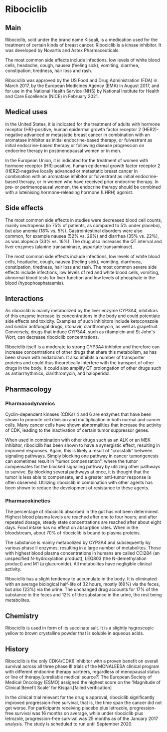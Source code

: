 # Ribociclib


## Main



Ribociclib, sold under the brand name Kisqali, is a medication used for the treatment of certain kinds of breast cancer. Ribociclib is a kinase inhibitor. It was developed by Novartis and Astex Pharmaceuticals.

The most common side effects include infections, low levels of white blood cells, headache, cough, nausea (feeling sick), vomiting, diarrhea, constipation, tiredness, hair loss and rash.

Ribociclib was approved by the US Food and Drug Administration (FDA) in March 2017, by the European Medicines Agency (EMA) in August 2017, and for use in the National Health Service (NHS) by National Institute for Health and Care Excellence (NICE) in February 2021.


## Medical uses

In the United States, it is indicated for the treatment of adults with hormone receptor (HR)-positive, human epidermal growth factor receptor 2 (HER2)-negative advanced or metastatic breast cancer in combination with an aromatase inhibitor as initial endocrine-based therapy; or fulvestrant as initial endocrine-based therapy or following disease progression on endocrine therapy in postmenopausal women or in men.

In the European Union, it is indicated for the treatment of women with hormone receptor (HR)‑positive, human epidermal growth factor receptor 2 (HER2)‑negative locally advanced or metastatic breast cancer in combination with an aromatase inhibitor or fulvestrant as initial endocrine-based therapy, or in women who have received prior endocrine therapy. In pre‑ or perimenopausal women, the endocrine therapy should be combined with a luteinising hormone‑releasing hormone (LHRH) agonist.


## Side effects

The most common side effects in studies were decreased blood cell counts, mainly neutropenia (in 75% of patients, as compared to 5% under placebo), but also anemia (18% vs. 5%). Gastrointestinal disorders were also common, for example nausea (52% vs. 29%) and diarrhea (35% vs. 22%), as was alopecia (33% vs. 16%). The drug also increases the QT interval and liver enzymes (alanine transaminase, aspartate transaminase).

The most common side effects include infections, low levels of white blood cells, headache, cough, nausea (feeling sick), vomiting, diarrhoea, constipation, tiredness, hair loss and rash. The most common severe side effects include infections, low levels of red and white blood cells, vomiting, abnormal blood tests for liver function and low levels of phosphate in the blood (hypophosphataemia).


## Interactions

As ribociclib is mainly metabolized by the liver enzyme CYP3A4, inhibitors of this enzyme increase its concentrations in the body and could potentiate side effects and toxicity. Examples of such inhibitors include ketoconazole and similar antifungal drugs, ritonavir, clarithromycin, as well as grapefruit. Conversely, drugs that induce CYP3A4, such as rifampicin and St John's Wort, can decrease ribociclib concentrations.

Ribociclib itself is a moderate to strong CYP3A4 inhibitor and therefore can increase concentrations of other drugs that share this metabolism, as has been shown with midazolam. It also inhibits a number of transporter proteins and could thus theoretically interfere with the transport of other drugs in the body. It could also amplify QT prolongation of other drugs such as antiarrhythmics, clarithromycin, and haloperidol.


## Pharmacology



### Pharmacodynamics

Cyclin-dependent kinases (CDKs) 4 and 6 are enzymes that have been shown to promote cell division and multiplication in both normal and cancer cells. Many cancer cells have shown abnormalities that increase the activity of CDK, leading to the inactivation of certain tumor suppressor genes.

When used in combination with other drugs such as an ALK or an MEK inhibitor, ribociclib has been shown to have a synergistic effect, resulting in improved responses. Again, this is likely a result of "crosstalk" between signaling pathways. Simply blocking one pathway in cancer tumorigenesis can sometimes result in "tumor compensation", where the tumor compensates for the blocked signaling pathway by utilizing other pathways to survive. By blocking several pathways at once, it is thought that the tumor is less able to compensate, and a greater anti-tumor response is often observed. Utilizing ribociclib in combination with other agents has been shown to reduce the development of resistance to these agents.


### Pharmacokinetics

The percentage of ribociclib absorbed in the gut has not been determined. Highest blood plasma levels are reached after one to four hours; and after repeated dosage, steady state concentrations are reached after about eight days. Food intake has no effect on absorption rates. When in the bloodstream, about 70% of ribociclib is bound to plasma proteins.

The substance is mainly metabolized by CYP3A4 and subsequently by various phase II enzymes, resulting in a large number of metabolites. Those with highest blood plasma concentrations in humans are called CCI284 (an unspecified N-hydroxylation product), LEQ803 (the N-demethylation product) and M1 (a glucuronide). All metabolites have negligible clinical activity.

Ribociclib has a slight tendency to accumulate in the body. It is eliminated with an average biological half-life of 32 hours, mostly (69%) via the feces, but also (23%) via the urine. The unchanged drug accounts for 17% of the substance in the feces and 12% of the substance in the urine, the rest being metabolites.


## Chemistry

Ribociclib is used in form of its succinate salt. It is a slightly hygroscopic yellow to brown crystalline powder that is soluble in aqueous acids.


## History

Ribociclib is the only CDK4/CDK6 inhibitor with a proven benefit on overall survival across all three phase III trials of the MONALEESA clinical program with different endocrine therapy partners, regardless of menopausal status or line of therapy.[unreliable medical source?] The European Society of Medical Oncology (ESMO) assigned the highest score on the 'Magnitude of Clinical Benefit Scale' for Kisqali.[failed verification]

In the clinical trial relevant for the drug's approval, ribociclib significantly improved progression-free survival, that is, the time span the cancer did not get worse. For participants receiving placebo plus letrozole, progression-free survival was 16 months on average, while under ribociclib plus letrozole, progression-free survival was 25 months as of the January 2017 analysis. The study is scheduled to run until September 2020.

